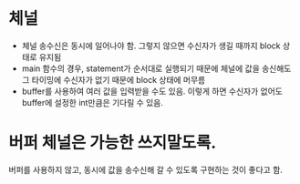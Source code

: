 # 체널
* 체널 송수신은 동시에 일어나야 함. 그렇지 않으면 수신자가 생길 때까지 block 상태로 유지됨
* main 함수의 경우, statement가 순서대로 실행되기 때문에 체널에 값을 송신해도 그 타이밍에 수신자가 없기 때문에 block 상태에 머무름
* buffer를 사용하여 여러 값을 입력받을 수도 있음. 이렇게 하면 수신자가 없어도 buffer에 설정한 int만큼은 기다릴 수 있음.

# 버퍼 체널은 가능한 쓰지말도록.
버퍼를 사용하지 않고, 동시에 값을 송수신해 갈 수 있도록 구현하는 것이 좋다고 함.